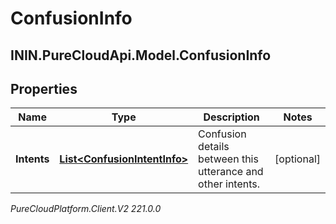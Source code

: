 # ConfusionInfo

## ININ.PureCloudApi.Model.ConfusionInfo

## Properties

|Name | Type | Description | Notes|
|------------ | ------------- | ------------- | -------------|
| **Intents** | [**List&lt;ConfusionIntentInfo&gt;**](ConfusionIntentInfo) | Confusion details between this utterance and other intents. | [optional] |



_PureCloudPlatform.Client.V2 221.0.0_

